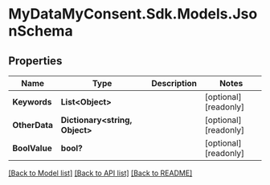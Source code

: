 # MyDataMyConsent.Sdk.Models.JsonSchema

## Properties

Name | Type | Description | Notes
------------ | ------------- | ------------- | -------------
**Keywords** | **List&lt;Object&gt;** |  | [optional] [readonly] 
**OtherData** | **Dictionary&lt;string, Object&gt;** |  | [optional] [readonly] 
**BoolValue** | **bool?** |  | [optional] [readonly] 

[[Back to Model list]](../README.md#documentation-for-models) [[Back to API list]](../README.md#documentation-for-api-endpoints) [[Back to README]](../README.md)


